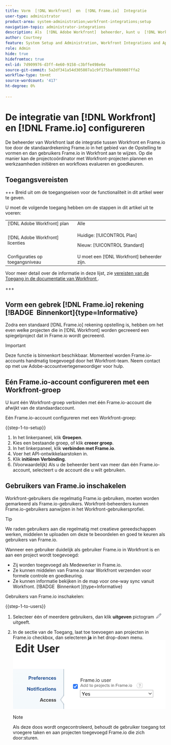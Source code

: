 ```yaml
---
title: Vorm  [!DNL Workfront]  en  [!DNL Frame.io]  Integratie
user-type: administrator
product-area: system-administration;workfront-integrations;setup
navigation-topic: administrator-integrations
description: Als  [!DNL Adobe Workfront]  beheerder, kunt u  [!DNL Workfront]  met  [!DNL Frame.io]  integreren en uw organisatie van een naadloze manier voorzien om activa te herzien en goed te keuren.
author: Courtney
feature: System Setup and Administration, Workfront Integrations and Apps
role: Admin
hide: true
hidefromtoc: true
exl-id: 7d909976-d3ff-4e60-9158-c3bffe498e6e
source-git-commit: 5a2df341a54d305807a1c9f175baf60b9007ffa2
workflow-type: tm+mt
source-wordcount: '417'
ht-degree: 0%

---
```


# De integratie van [!DNL Workfront] en [!DNL Frame.io] configureren

De beheerder van Workfront laat de integratie tussen Workfront en Frame.io toe door de standaardrekening Frame.io in het gebied van de Opstelling te vormen en dan gebruikers Frame.io in Workfront aan te wijzen. Op die manier kan de projectcoördinator met Workfront-projecten plannen en werkzaamheden initiëren en workflows evalueren en goedkeuren.


## Toegangsvereisten

<!--DELETE THIS SECTION MARCH 2026-->
<!--
>[!IMPORTANT]
>
>This functionality is available only to organization that have been onboarded to the [!DNL Adobe Admin Console].-->

+++ Breid uit om de toegangseisen voor de functionaliteit in dit artikel weer te geven.

U moet de volgende toegang hebben om de stappen in dit artikel uit te voeren:

<table>
  <tr>
   <td>[!DNL Adobe Workfront] plan</td>
   <td>Alle</td>
  </tr>
  <tr>
   <td>[!DNL Adobe Workfront] licenties
   </td>
   <td><p>Huidige: [!UICONTROL Plan]</p>
   <p>Nieuw: [!UICONTROL Standard]</p></td>
  </tr>
  <tr>
   <td>Configuraties op toegangsniveau
   </td>
   <td>U moet een [!DNL Workfront] beheerder zijn.
   </td>
  </tr>

</table>

Voor meer detail over de informatie in deze lijst, zie [ vereisten van de Toegang in de documentatie van Workfront ](/help/quicksilver/administration-and-setup/add-users/access-levels-and-object-permissions/access-level-requirements-in-documentation.md).

+++

## Vorm een gebrek [!DNL Frame.io] rekening [!BADGE &#x200B; Binnenkort &#x200B;]{type=Informative}

Zodra een standaard [!DNL Frame.io] rekening opstelling is, hebben om het even welke projecten die in [!DNL Workfront] worden gecreeerd een spiegelproject dat in Frame.io wordt gecreeerd.

>[!IMPORTANT]
>
>Deze functie is binnenkort beschikbaar. Momenteel worden Frame.io-accounts handmatig toegevoegd door het Workfront-team. Neem contact op met uw Adobe-accountvertegenwoordiger voor hulp.

## Eén Frame.io-account configureren met een Workfront-groep

U kunt één Workfront-groep verbinden met één Frame.io-account die afwijkt van de standaardaccount.

Eén Frame.io-account configureren met een Workfront-groep:

{{step-1-to-setup}}

1. In het linkerpaneel, klik **Groepen**.
1. Kies een bestaande groep, of klik **creeer groep**.
1. In het linkerpaneel, klik **verbinden met Frame.io**.
1. Voer het API-ontwikkelaarstoken in.
1. Klik **initiëren Verbinding**.
1. (Voorwaardelijk) Als u de beheerder bent van meer dan één Frame.io-account, selecteert u de account die u wilt gebruiken.

## Gebruikers van Frame.io inschakelen

Workfront-gebruikers die regelmatig Frame.io gebruiken, moeten worden gemarkeerd als Frame.io-gebruikers. Workfront-beheerders kunnen Frame.io-gebruikers aanwijzen in het Workfront-gebruikersprofiel.

>[!TIP]
>
>We raden gebruikers aan die regelmatig met creatieve gereedschappen werken, middelen te uploaden om deze te beoordelen en goed te keuren als gebruikers van Frame.io.

Wanneer een gebruiker duidelijk als gebruiker Frame.io in Workfront is en aan een project wordt toegevoegd:

* Zij worden toegevoegd als Medewerker in Frame.io. <!--do we need to be more explicit about a frame license being provisioned for them?-->
* Ze kunnen middelen van Frame.io naar Workfront verzenden voor formele controle en goedkeuring.
* Ze kunnen informatie bekijken in de map voor one-way sync vanuit Workfront. [!BADGE &#x200B; Binnenkort &#x200B;]{type=Informative}

Gebruikers van Frame.io inschakelen:

{{step-1-to-users}}

1. Selecteer één of meerdere gebruikers, dan klik **uitgeven** pictogram ![ pictogram ](assets/edit-icon.png) uitgeeft.
1. In de sectie van de Toegang, laat toe toevoegen aan projecten in Frame.io checkbox, dan selecteren **ja** in het drop-down menu.
   ![ voeg aan het project van het Kader toe ](assets/add-to-frame-project.png)

   >[!NOTE]
   >
   >Als deze doos wordt ongecontroleerd, behoudt de gebruiker toegang tot vroegere taken en aan projecten toegevoegd Frame.io die zich door:sturen.<!-- If the user is deactivated, they lose all access to previous assignments and are removed from the Frame.io account.-->
